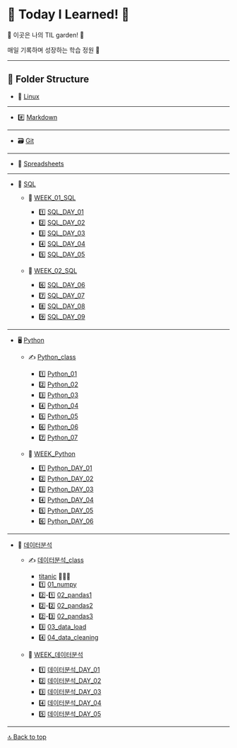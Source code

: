 # 🐥 Today I Learned! 🌈

🌸 이곳은 나의 TIL garden! 🌱

매일 기록하며 성장하는 학습 정원 🌿

---

## 📂 Folder Structure

- 🐧 [Linux](./Linux/Linux.md)
- ---
- #️⃣ [Markdown](./Markdown/Markdown.md)
- ---
- 🗃️ [Git](./git/git.md)
- ---
- 📑 [Spreadsheets](./Spreadsheets/Spreadsheets.md)
- ---
- 🧩 [SQL](./SQL/SQL%20정리/)
    - 📅 [WEEK_01_SQL](./SQL/SQL%20정리/SQL_WEEK_01/)
        - 1️⃣ [SQL_DAY_01](./SQL/SQL%20정리/SQL_WEEK_01/SQL_DAY_01.md)
        - 2️⃣ [SQL_DAY_02](./SQL/SQL%20정리/SQL_WEEK_01/SQL_DAY_02.md)
        - 3️⃣ [SQL_DAY_03](./SQL/SQL%20정리/SQL_WEEK_01/SQL_DAY_03.md)
        - 4️⃣ [SQL_DAY_04](./SQL/SQL%20정리/SQL_WEEK_01/SQL_DAY_04.md)
        - 5️⃣ [SQL_DAY_05](./SQL/SQL%20정리/SQL_WEEK_01/SQL_DAY_05.md)

    - 📅 [WEEK_02_SQL](./SQL/SQL%20정리/SQL_WEEK_02/)
        - 6️⃣ [SQL_DAY_06](./SQL/SQL%20정리/SQL_WEEK_02/SQL_DAY_06.md)
        - 7️⃣ [SQL_DAY_07](./SQL/SQL%20정리/SQL_WEEK_02/SQL_DAY_07.md)
        - 8️⃣ [SQL_DAY_08](./SQL/SQL%20정리/SQL_WEEK_02/SQL_DAY_08.md)
        - 9️⃣ [SQL_DAY_09](./SQL/SQL%20정리/SQL_WEEK_02/SQL_DAY_09.md)
- ---
- 🖥️ [Python](./Python/)
    - ✍️ [Python_class](./Python/Python_class/)
        - 1️⃣ [Python_01](./Python/Python_class/01_variable_data_type.ipynb)
        - 2️⃣ [Python_02](./Python/Python_class/02_operators.ipynb)
        - 3️⃣ [Python_03](./Python/Python_class/03_containers.ipynb)
        - 4️⃣ [Python_04](./Python/Python_class/04_control_flow.ipynb)
        - 5️⃣ [Python_05](./Python/Python_class/05_function.ipynb)
        - 6️⃣ [Python_06](./Python/Python_class/06_data_methods.ipynb)
        - 7️⃣ [Python_07](./Python/Python_class/07_OOP.ipynb)

    - 📅 [WEEK_Python](./Python/Python%20정리/)
        - 1️⃣ [Python_DAY_01](./Python/Python%20정리/Python_DAY_01.md)
        - 2️⃣ [Python_DAY_02](./Python/Python%20정리/Python_DAY_02.md)
        - 3️⃣ [Python_DAY_03](./Python/Python%20정리/Python_DAY_03.md)
        - 4️⃣ [Python_DAY_04](./Python/Python%20정리/Python_DAY_04.md)
        - 5️⃣ [Python_DAY_05](./Python/Python%20정리/Python_DAY_05.md)
        - 6️⃣ [Python_DAY_06](./Python/Python%20정리/Python_DAY_06.md)
---
- 🔬 [데이터분석](./데이터분석/)
    - ✍️ [데이터분석_class](./데이터분석/)
        - [titanic](./데이터분석/titanic.ipynb) 🚢🧊🌊
        - 1️⃣ [01_numpy](./데이터분석/01_numpy.ipynb)
        - 2️⃣-1️⃣ [02_pandas1](./데이터분석/02_pandas1.ipynb)
        - 2️⃣-2️⃣ [02_pandas2](./데이터분석/02_pandas2.ipynb)
        - 2️⃣-3️⃣ [02_pandas3](./데이터분석/02_pandas3.ipynb)
        - 3️⃣ [03_data_load](./데이터분석/03_data_load.ipynb)
        - 4️⃣ [04_data_cleaning](./데이터분석/04_data_cleaning.ipynb)

    - 📅 [WEEK_데이터분석](./데이터분석/데이터분석%20정리/)
        - 1️⃣ [데이터분석_DAY_01](./데이터분석/데이터분석%20정리/데이터분석_DAY_01.md)
        - 2️⃣ [데이터분석_DAY_02](./데이터분석/데이터분석%20정리/데이터분석_DAY_02.md)
        - 3️⃣ [데이터분석_DAY_03](./데이터분석/데이터분석%20정리/데이터분석_DAY_03.md)
        - 4️⃣ [데이터분석_DAY_04](./데이터분석/데이터분석%20정리/데이터분석_DAY_04.md)
        - 5️⃣ [데이터분석_DAY_05](./데이터분석/데이터분석%20정리/데이터분석_DAY_05.md)
    


---

[🔝 Back to top](#-today-i-learned-)